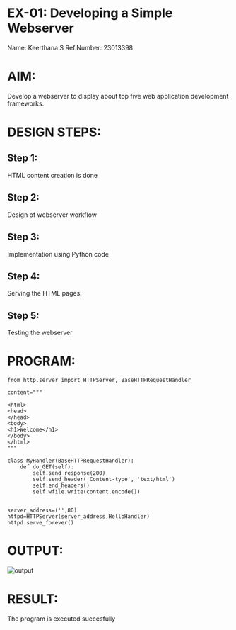 # EX-01: Developing a Simple Webserver

Name: Keerthana S
Ref.Number: 23013398

# AIM:

Develop a webserver to display about top five web application development frameworks.

# DESIGN STEPS:

## Step 1:

HTML content creation is done

## Step 2:

Design of webserver workflow

## Step 3:

Implementation using Python code

## Step 4:

Serving the HTML pages.

## Step 5:

Testing the webserver
# PROGRAM:
```
from http.server import HTTPServer, BaseHTTPRequestHandler

content="""

<html>
<head>
</head>
<body>
<h1>Welcome</h1>
</body>
</html>
"""

class MyHandler(BaseHTTPRequestHandler):
    def do_GET(self):
        self.send_response(200)
        self.send_header('Content-type', 'text/html')
        self.end_headers()
        self.wfile.write(content.encode())


server_address=('',80)
httpd=HTTPServer(server_address,HelloHandler)
httpd.serve_forever()

```

# OUTPUT:
![output](https://github.com/KeerthanaaSaravanan/Web_server/assets/145742596/08c66f22-c9f7-4c62-ac9b-b8840e1da3ec)

# RESULT:

The program is executed succesfully
